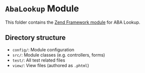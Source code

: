 `AbaLookup` Module
==================

This folder contains the [Zend Framework module](http://framework.zend.com/manual/2.3/en/user-guide/modules.html) for ABA Lookup.

Directory structure
-------------------

- `config/`: Module configuration
- `src/`: Module classes (e.g. controllers, forms)
- `test/`: All test related files
- `view/`: View files (authored as `.phtml`)
